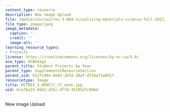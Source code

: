```yaml
---
content_type: resource
description: New image Upload
file: /media/courses/res-3-004-visualizing-materials-science-fall-2017/6ce7ba154662d35cdffd36195d7c94bd_MITRES_3_004F17_17_anon.jpg
file_type: image/jpeg
image_metadata:
  caption: ''
  credit: ''
  image-alt: ''
learning_resource_types:
- Projects
license: https://creativecommons.org/licenses/by-nc-sa/4.0/
ocw_type: OCWImage
parent_title: Student Projects by Year
parent_type: SupplementalResourceSection
parent_uid: 912fc084-9e83-2bfd-38af-df58a71a8917
resourcetype: Image
title: MITRES_3_004F17_17_anon.jpg
uid: 6ce7ba15-4662-d35c-dffd-36195d7c94bd
---
```

New image Upload